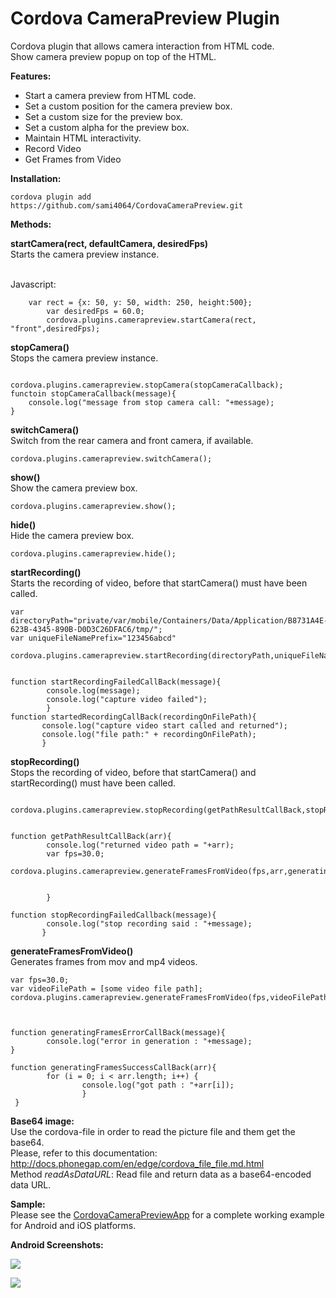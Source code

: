 Cordova CameraPreview Plugin
====================

Cordova plugin that allows camera interaction from HTML code.<br/>
Show camera preview popup on top of the HTML.<br/>

<p><b>Features:</b></p>
<ul>
  <li>Start a camera preview from HTML code.</li>
  <li>Set a custom position for the camera preview box.</li>
  <li>Set a custom size for the preview box.</li>
  <li>Set a custom alpha for the preview box.</li>
  <li>Maintain HTML interactivity.</li>
  <li>Record Video</li>
  <li>Get Frames from Video</li>
</ul>

<p><b>Installation:</b></p>

```
cordova plugin add https://github.com/sami4064/CordovaCameraPreview.git
```


<p><b>Methods:</b></p>


  <b>startCamera(rect, defaultCamera, desiredFps)</b><br/>
  <info>
  	Starts the camera preview instance.
  	<br/>
	<br/>
	


</info>

Javascript:

```
	var rect = {x: 50, y: 50, width: 250, height:500};
        var desiredFps = 60.0;
        cordova.plugins.camerapreview.startCamera(rect, "front",desiredFps);

```

<b>stopCamera()</b><br/>
<info>Stops the camera preview instance.</info><br/>

```

cordova.plugins.camerapreview.stopCamera(stopCameraCallback);
functoin stopCameraCallback(message){
	console.log("message from stop camera call: "+message);
}
```





<b>switchCamera()</b><br/>
<info>Switch from the rear camera and front camera, if available.</info><br/>

```
cordova.plugins.camerapreview.switchCamera();
```

<b>show()</b><br/>
<info>Show the camera preview box.</info><br/>

```
cordova.plugins.camerapreview.show();
```

<b>hide()</b><br/>
<info>Hide the camera preview box.</info><br/>

```
cordova.plugins.camerapreview.hide();
```


<b>startRecording()</b><br/>
<info>Starts the recording of video, before that startCamera() must have been called.</info><br/>

```
var directoryPath="private/var/mobile/Containers/Data/Application/B8731A4E-623B-4345-890B-D0D3C26DFAC6/tmp/";
var uniqueFileNamePrefix="123456abcd"
        
cordova.plugins.camerapreview.startRecording(directoryPath,uniqueFileNamePrefix,startedRecordingCallBack,startRecordingFailedCallBack);


function startRecordingFailedCallBack(message){
        console.log(message);
        console.log("capture video failed");
        }
function startedRecordingCallBack(recordingOnFilePath){
       console.log("capture video start called and returned");
       console.log("file path:" + recordingOnFilePath);
       }
```


<b>stopRecording()</b><br/>
<info>Stops the recording of video, before that startCamera() and startRecording() must have been called.</info><br/>

```

cordova.plugins.camerapreview.stopRecording(getPathResultCallBack,stopRecordingFailedCallback);


function getPathResultCallBack(arr){
        console.log("returned video path = "+arr);
        var fps=30.0;
        cordova.plugins.camerapreview.generateFramesFromVideo(fps,arr,generatingFramesSuccessCallBack,generatingFramesErrorCallBack);
                                     
                                     
        }
                                     
function stopRecordingFailedCallback(message){
        console.log("stop recording said : "+message);
       }

```




<b>generateFramesFromVideo()</b><br/>
<info>Generates frames from mov and mp4 videos.</info><br/>

```
var fps=30.0;
var videoFilePath = [some video file path];
cordova.plugins.camerapreview.generateFramesFromVideo(fps,videoFilePath,generatingFramesSuccessCallBack,generatingFramesErrorCallBack);
                                     


function generatingFramesErrorCallBack(message){
        console.log("error in generation : "+message);
}

function generatingFramesSuccessCallBack(arr){
        for (i = 0; i < arr.length; i++) {
                console.log("got path : "+arr[i]);
                }
 }

```




<b>Base64 image:</b><br/>
Use the cordova-file in order to read the picture file and them get the base64.<br/>
Please, refer to this documentation: http://docs.phonegap.com/en/edge/cordova_file_file.md.html<br/>
Method <i>readAsDataURL</i>: Read file and return data as a base64-encoded data URL.

<b>Sample:</b><br/>
Please see the <a href="https://github.com/mbppower/CordovaCameraPreviewApp">CordovaCameraPreviewApp</a> for a complete working example for Android and iOS platforms.

<p><b>Android Screenshots:</b></p>
<p><img src="https://raw.githubusercontent.com/mbppower/CordovaCameraPreview/master/docs/img/android-1.png"/></p>
<p><img src="https://raw.githubusercontent.com/mbppower/CordovaCameraPreview/master/docs/img/android-2.png"/></p>
